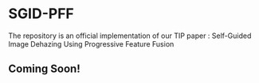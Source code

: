 # SGID-PFF
The repository is an official implementation of our TIP paper : Self-Guided Image Dehazing Using Progressive Feature Fusion

## Coming Soon!
